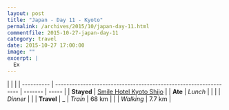 ```yaml
---
layout: post
title: "Japan - Day 11 - Kyoto"
permalink: /archives/2015/10/japan-day-11.html
commentfile: 2015-10-27-japan-day-11
category: travel
date: 2015-10-27 17:00:00
image: ""
excerpt: |
  Ex
---
```


|            |                                                                  |
| ---------- | ---------------------------------------------------------------- | ------- | ----- |
| **Stayed** | [Smile Hotel Kyoto Shijo](https://goo.gl/maps/ND7hhFnfDVrh4SaP9) |
| **Ate**    | _Lunch_                                                          |         |
|            | _Dinner_                                                         |         |
| **Travel** | \_                                                               | _Train_ | 68 km |
|            | _Walking_                                                        | 7.7 km  |
